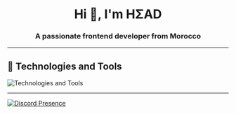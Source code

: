 <h1 align="center">Hi 👋, I'm HΣAD</h1>
<h3 align="center">A passionate frontend developer from Morocco</h3>

---

## 🧰 Technologies and Tools

<div>
  <img src="https://skillicons.dev/icons?i=discord,vscode,nodejs,html,css,js,ts,react,c,cs,cpp" alt="Technologies and Tools" />
</div>

---

<p align="left">
  <a href="https://discord.com/users/866712993475461150" target="_blank">
    <img src="https://lanyard.cnrad.dev/api/866712993475461150" alt="Discord Presence" />
  </a>
</p>
